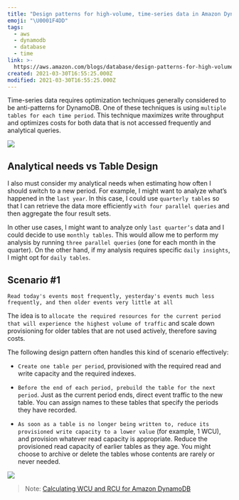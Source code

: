 ```yaml
---
title: "Design patterns for high-volume, time-series data in Amazon DynamoDB"
emoji: "\U0001F4DD"
tags:
  - aws
  - dynamodb
  - database
  - time
link: >-
  https://aws.amazon.com/blogs/database/design-patterns-for-high-volume-time-series-data-in-amazon-dynamodb/
created: 2021-03-30T16:55:25.000Z
modified: 2021-03-30T16:55:25.000Z
---
```


Time-series data requires optimization techniques generally considered to be anti-patterns for DynamoDB. One of these techniques is using `multiple tables for each time period`. This technique maximizes write throughput and optimizes costs for both data that is not accessed frequently and analytical queries.

![](https://d2908q01vomqb2.cloudfront.net/887309d048beef83ad3eabf2a79a64a389ab1c9f/2019/02/21/time-series-dynamodb-1.gif)

## Analytical needs vs Table Design

I also must consider my analytical needs when estimating how often I should switch to a new period. For example, I might want to analyze what’s happened in the `last year`. In this case, I could use `quarterly tables` so that I can retrieve the data more efficiently `with four parallel queries` and then aggregate the four result sets.

In other use cases, I might want to analyze only `last quarter’s` data and I could decide to use `monthly tables`. This would allow me to perform my analysis by running `three parallel queries` (one for each month in the quarter). On the other hand, if my analysis requires specific `daily insights`, I might opt for `daily tables`.

## Scenario #1

`Read today's events most frequently, yesterday's events much less frequently, and then older events very little at all `

The idea is to `allocate the required resources for the current period that will experience the highest volume of traffic` and scale down provisioning for older tables that are not used actively, therefore saving costs.

The following design pattern often handles this kind of scenario effectively:

- `Create one table per period`, provisioned with the required read and write capacity and the required indexes.

- `Before the end of each period, prebuild the table for the next period`. Just as the current period ends, direct event traffic to the new table. You can assign names to these tables that specify the periods they have recorded.

- `As soon as a table is no longer being written to, reduce its provisioned write capacity to a lower value` (for example, 1 WCU), and provision whatever read capacity is appropriate. Reduce the provisioned read capacity of earlier tables as they age. You might choose to archive or delete the tables whose contents are rarely or never needed.

![](https://docs.aws.amazon.com/amazondynamodb/latest/developerguide/images/TimeSeries.png)

> Note: [Calculating WCU and RCU for Amazon DynamoDB](https://letsfigureout.com/2020/02/01/calculating-wcu-and-rcu-for-amazon-dynamodb/)
